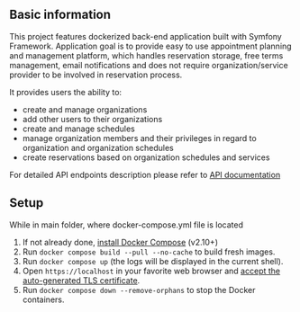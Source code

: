 ## Basic information
This project features dockerized back-end application built with Symfony Framework. Application goal is to provide easy to use appointment planning and management platform, which handles reservation storage, free terms management, email notifications and does not require organization/service provider to be involved in reservation process.
 
It provides users the ability to: 
- create and manage organizations 
- add other users to their organizations
- create and manage schedules
- manage organization members and their privileges in regard to organization and organization schedules
- create reservations based on organization schedules and services

For detailed API endpoints description please refer to  [API documentation](docs/api-endpoints.md#API-Endpoints)


## Setup
While in main folder, where docker-compose.yml file is located

1. If not already done, [install Docker Compose](https://docs.docker.com/compose/install/) (v2.10+)
2. Run `docker compose build --pull --no-cache` to build fresh images.
3. Run `docker compose up` (the logs will be displayed in the current shell).
4. Open `https://localhost` in your favorite web browser and [accept the auto-generated TLS certificate](https://stackoverflow.com/a/15076602/1352334).
5. Run `docker compose down --remove-orphans` to stop the Docker containers.
